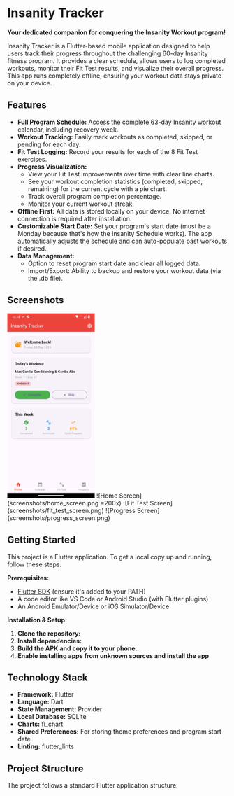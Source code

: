 # Insanity Tracker

**Your dedicated companion for conquering the Insanity Workout program!**

Insanity Tracker is a Flutter-based mobile application designed to help users track their progress throughout the challenging 60-day Insanity fitness program. It provides a clear schedule, allows users to log completed workouts, monitor their Fit Test results, and visualize their overall progress. This app runs completely offline, ensuring your workout data stays private on your device.

## Features

*   **Full Program Schedule:** Access the complete 63-day Insanity workout calendar, including recovery week.
*   **Workout Tracking:** Easily mark workouts as completed, skipped, or pending for each day.
*   **Fit Test Logging:** Record your results for each of the 8 Fit Test exercises.
*   **Progress Visualization:**
    *   View your Fit Test improvements over time with clear line charts.
    *   See your workout completion statistics (completed, skipped, remaining) for the current cycle with a pie chart.
    *   Track overall program completion percentage.
    *   Monitor your current workout streak.
*   **Offline First:** All data is stored locally on your device. No internet connection is required after installation.
*   **Customizable Start Date:** Set your program's start date (must be a Monday because that's how the Insanity Schedule works). The app automatically adjusts the schedule and can auto-populate past workouts if desired.
*   **Data Management:**
    *   Option to reset program start date and clear all logged data.
    *   Import/Export: Ability to backup and restore your workout data (via the .db file).

## Screenshots

<img src="screenshots/home_screen.png" alt="drawing" width="200"/>
![Home Screen](screenshots/home_screen.png =200x)
![Fit Test Screen](screenshots/fit_test_screen.png)
![Progress Screen](screenshots/progress_screen.png)

## Getting Started

This project is a Flutter application. To get a local copy up and running, follow these steps:

**Prerequisites:**

*   [Flutter SDK](https://docs.flutter.dev/get-started/install) (ensure it's added to your PATH)
*   A code editor like VS Code or Android Studio (with Flutter plugins)
*   An Android Emulator/Device or iOS Simulator/Device

**Installation & Setup:**

1.  **Clone the repository:**
2.  **Install dependencies:**
3.  **Build the APK and copy it to your phone.**
4.  **Enable installing apps from unknown sources and install the app**

## Technology Stack

*   **Framework:** Flutter
*   **Language:** Dart
*   **State Management:** Provider
*   **Local Database:** SQLite
*   **Charts:** fl_chart
*   **Shared Preferences:** For storing theme preferences and program start date.
*   **Linting:** flutter_lints

## Project Structure

The project follows a standard Flutter application structure: